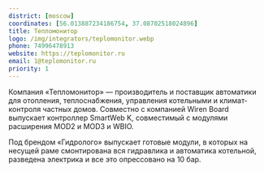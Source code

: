 ```yaml
---
district: [moscow]
coordinates: [56.013887234186754, 37.08702518024896]
title: Тепломонитор
logo: /img/integrators/teplomonitor.webp
phone: 74996478913
website: https://teplomonitor.ru
email: 1@teplomonitor.ru
priority: 1
---
```


Компания «Тепломонитор» — производитель и поставщик автоматики для отопления, теплоснабжения, управления котельными и климат-контроля частных домов. Совместно с компанией Wiren Board выпускает контроллер SmartWeb K, совместимый с модулями расширения MOD2 и MOD3 и WBIO.

Под брендом «Гидролого» выпускает готовые модули, в которых на несущей раме смонтирована вся гидравлика и автоматика котельной, разведена электрика и все это опрессовано на 10 бар.
